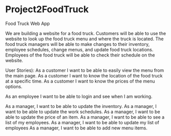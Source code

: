 # Project2FoodTruck
Food Truck Web App

We are building a website for a food truck. Customers will be able to use the website to look up the food truck menu and where the truck is located. The food truck managers will be able to make changes to their inventory, employee schedules, change menus, and update food truck locations. Employees of the food truck will be able to check their schedule on the website.

User Stories):
As a customer I want to be able to easily view the menu from the main page.
As a customer I want to know the location of the food truck at a specific time.
As a customer I want to know the prices of the menu options.

As an employee I want to be able to login and see when I am working.

As a manager, I want to be able to update the inventory.
As a manager, I want to be able to update the work schedules.
As a manager, I want to be able to update the price of an item.
As a manager, I want to be able to see a list of my employees.
As a manager, I want to be able to update my list of employees
As a manager, I want to be able to add new menu items.
